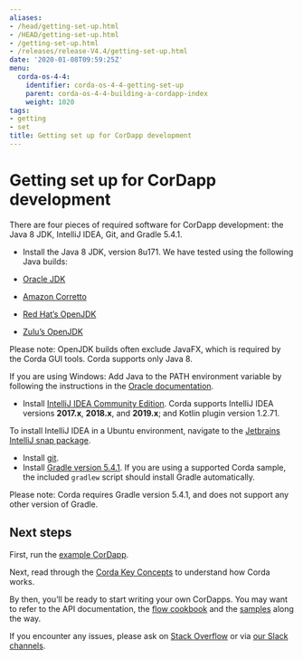 ```yaml
---
aliases:
- /head/getting-set-up.html
- /HEAD/getting-set-up.html
- /getting-set-up.html
- /releases/release-V4.4/getting-set-up.html
date: '2020-01-08T09:59:25Z'
menu:
  corda-os-4-4:
    identifier: corda-os-4-4-getting-set-up
    parent: corda-os-4-4-building-a-cordapp-index
    weight: 1020
tags:
- getting
- set
title: Getting set up for CorDapp development
---
```



# Getting set up for CorDapp development

There are four pieces of required software for CorDapp development: the Java 8 JDK, IntelliJ IDEA, Git, and Gradle 5.4.1.


* Install the Java 8 JDK, version 8u171. We have tested using the following Java builds:



* [Oracle JDK](https://www.oracle.com/technetwork/java/javase/downloads/jdk8-downloads-2133151.html)
* [Amazon Corretto](https://aws.amazon.com/corretto/)
* [Red Hat’s OpenJDK](https://developers.redhat.com/products/openjdk/overview/)
* [Zulu’s OpenJDK](https://www.azul.com/)

Please note: OpenJDK builds often exclude JavaFX, which is required by the Corda GUI tools. Corda supports only Java 8.

If you are using Windows: Add Java to the PATH environment variable by following the instructions in the [Oracle documentation](https://docs.oracle.com/javase/7/docs/webnotes/install/windows/jdk-installation-windows.html#path).



* Install [IntelliJ IDEA Community Edition](https://www.jetbrains.com/idea/). Corda supports IntelliJ IDEA versions **2017.x**, **2018.x**, and **2019.x**; and Kotlin plugin version 1.2.71.


To install IntelliJ IDEA in a Ubuntu environment, navigate to the [Jetbrains IntelliJ snap package](https://snapcraft.io/intellij-idea-community).



* Install [git](https://git-scm.com/).
* Install [Gradle version 5.4.1](https://gradle.org/install/). If you are using a supported Corda sample, the included `gradlew` script should install Gradle automatically.


Please note: Corda requires Gradle version 5.4.1, and does not support any other version of Gradle.



## Next steps

First, run the [example CorDapp](tutorial-cordapp.md).

Next, read through the [Corda Key Concepts](key-concepts.md) to understand how Corda works.

By then, you’ll be ready to start writing your own CorDapps. You may want to refer to the
API documentation, the [flow cookbook](flow-cookbook.md) and the
[samples](https://www.corda.net/samples/) along the way.

If you encounter any issues, please ask on [Stack Overflow](https://stackoverflow.com/questions/tagged/corda) or via [our Slack channels](http://slack.corda.net/).

